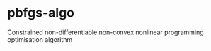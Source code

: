 # pbfgs-algo
Constrained non-differentiable non-convex nonlinear programming optimisation algorithm
